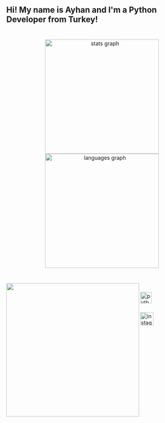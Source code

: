 <h2 align="left">Hi! My name is Ayhan and I'm a Python Developer from Turkey!</h2>

###

<br clear="both">

<div align="center">
  <img src="https://github-readme-stats.vercel.app/api?username=ayhanyilmaz10&hide_title=true&hide_rank=false&show_icons=true&include_all_commits=true&count_private=true&disable_animations=false&theme=codeSTACKr&locale=en&hide_border=true" height="300" alt="stats graph"  />
  <img src="https://github-readme-stats.vercel.app/api/top-langs?username=ayhanyilmaz10&locale=en&hide_title=false&layout=compact&card_width=320&langs_count=5&theme=codeSTACKr&hide_border=false" height="300" alt="languages graph"  />
</div>

###

<br clear="both">

<img align="left" height="350" src="https://media.giphy.com/media/v1.Y2lkPTc5MGI3NjExbjF0NWl2cnV1aHZhcHNsb2R3cnNpZXBvYzVwMXM1czZidWx3bHJseCZlcD12MV9pbnRlcm5hbF9naWZfYnlfaWQmY3Q9Zw/RJwEHsKcusA2NDdIYv/source.gif"  />

###

<div align="left">
  <img src="https://cdn.jsdelivr.net/gh/devicons/devicon/icons/python/python-original.svg" height="30" alt="python logo"  />
</div>

###

<div align="left">
  <a href="https://www.instagram.com/ayhannn870/" target="_blank">
    <img src="https://img.shields.io/static/v1?message=Instagram&logo=instagram&label=&color=E4405F&logoColor=white&labelColor=&style=for-the-badge" height="35" alt="instagram logo"  />
  </a>
</div>

###
